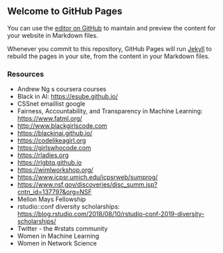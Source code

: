 ## Welcome to GitHub Pages

You can use the [editor on GitHub](https://github.com/diversitycss/diversitycss/edit/master/README.md) to maintain and preview the content for your website in Markdown files.

Whenever you commit to this repository, GitHub Pages will run [Jekyll](https://jekyllrb.com/) to rebuild the pages in your site, from the content in your Markdown files.

### Resources

- Andrew Ng s coursera courses
- Black in AI: https://esube.github.io/
- CSSnet emaillist google
- Fairness, Accountability, and Transparency in Machine Learning: https://www.fatml.org/
- http://www.blackgirlscode.com
- https://blackinai.github.io/
- https://codelikeagirl.org
- https://girlswhocode.com
- https://rladies.org
- https://rlgbtq.github.io
- https://wimlworkshop.org/
- https://www.icpsr.umich.edu/icpsrweb/sumprog/
- https://www.nsf.gov/discoveries/disc_summ.jsp?cntn_id=137797&org=NSF
- Mellon Mays Fellowship
- rstudio::conf diversity scholarships: https://blog.rstudio.com/2018/08/10/rstudio-conf-2019-diversity-scholarships/
- Twitter - the #rstats community
- Women in Machine Learning
- Women in Network Science

